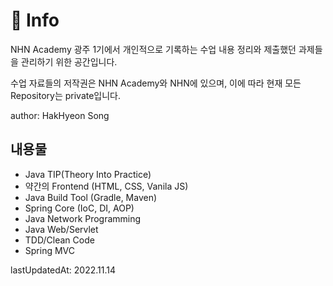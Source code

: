 # 📌 Info
NHN Academy 광주 1기에서 개인적으로 기록하는 수업 내용 정리와 제출했던 과제들을 관리하기 위한 공간입니다.

수업 자료들의 저작권은 NHN Academy와 NHN에 있으며, 이에 따라 현재 모든 Repository는 private입니다.

author: HakHyeon Song

## 내용물
- Java TIP(Theory Into Practice)
- 약간의 Frontend (HTML, CSS, Vanila JS)
- Java Build Tool (Gradle, Maven)
- Spring Core (IoC, DI, AOP)
- Java Network Programming
- Java Web/Servlet
- TDD/Clean Code
- Spring MVC

lastUpdatedAt: 2022.11.14
